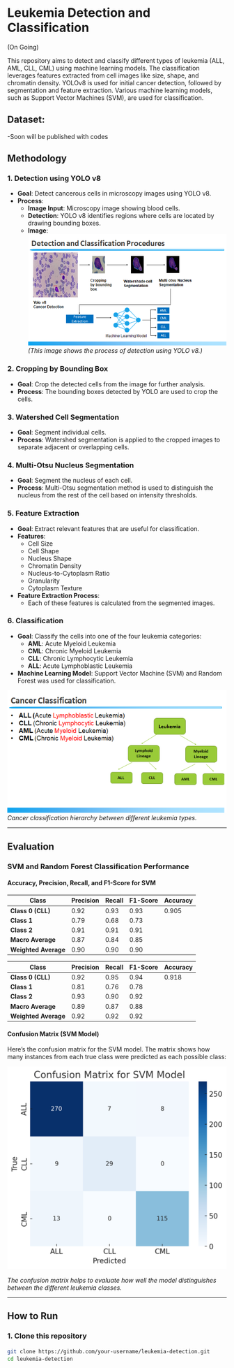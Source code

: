 # Leukemia Detection and Classification
(On Going)

This repository aims to detect and classify different types of leukemia (ALL, AML, CLL, CML) using machine learning models. The classification leverages features extracted from cell images like size, shape, and chromatin density. YOLOv8 is used for initial cancer detection, followed by segmentation and feature extraction. Various machine learning models, such as Support Vector Machines (SVM), are used for classification.

## Dataset:
  -Soon will be published with codes

## Methodology

### 1. **Detection using YOLO v8**
   - **Goal**: Detect cancerous cells in microscopy images using YOLO v8.
   - **Process**: 
     - **Image Input**: Microscopy image showing blood cells.
     - **Detection**: YOLO v8 identifies regions where cells are located by drawing bounding boxes.
     - **Image**:
       ![YOLO Cancer Detection](./images/yolo_detection.png) *(This image shows the process of detection using YOLO v8.)*

### 2. **Cropping by Bounding Box**
   - **Goal**: Crop the detected cells from the image for further analysis.
   - **Process**: The bounding boxes detected by YOLO are used to crop the cells.

### 3. **Watershed Cell Segmentation**
   - **Goal**: Segment individual cells.
   - **Process**: Watershed segmentation is applied to the cropped images to separate adjacent or overlapping cells.

### 4. **Multi-Otsu Nucleus Segmentation**
   - **Goal**: Segment the nucleus of each cell.
   - **Process**: Multi-Otsu segmentation method is used to distinguish the nucleus from the rest of the cell based on intensity thresholds.

### 5. **Feature Extraction**
   - **Goal**: Extract relevant features that are useful for classification.
   - **Features**: 
     - Cell Size
     - Cell Shape
     - Nucleus Shape
     - Chromatin Density
     - Nucleus-to-Cytoplasm Ratio
     - Granularity
     - Cytoplasm Texture
   - **Feature Extraction Process**:
     - Each of these features is calculated from the segmented images.

### 6. **Classification**
   - **Goal**: Classify the cells into one of the four leukemia categories:
     - **AML**: Acute Myeloid Leukemia
     - **CML**: Chronic Myeloid Leukemia
     - **CLL**: Chronic Lymphocytic Leukemia
     - **ALL**: Acute Lymphoblastic Leukemia
   - **Machine Learning Model**: Support Vector Machine (SVM) and Random Forest was used for classification.

   ![Cancer Classification](./images/cancer_classification.png)
   *Cancer classification hierarchy between different leukemia types.*

---

## Evaluation

### **SVM and Random Forest Classification Performance**

#### **Accuracy, Precision, Recall, and F1-Score for SVM**

| **Class**       | **Precision** | **Recall** | **F1-Score** | **Accuracy** |
|-----------------|---------------|------------|--------------|--------------|
| **Class 0 (CLL)**   | 0.92          | 0.93       | 0.93         | 0.905        |
| **Class 1**         | 0.79          | 0.68       | 0.73         |              |
| **Class 2**         | 0.91          | 0.91       | 0.91         |              |
| **Macro Average**   | 0.87          | 0.84       | 0.85         |              |
| **Weighted Average**| 0.90          | 0.90       | 0.90         |              |

| **Class**       | **Precision** | **Recall** | **F1-Score** | **Accuracy** |
|-----------------|---------------|------------|--------------|--------------|
| **Class 0 (CLL)**   | 0.92          | 0.95       | 0.94         | 0.918        |
| **Class 1**         | 0.81          | 0.76       | 0.78         |              |
| **Class 2**         | 0.93          | 0.90       | 0.92         |              |
| **Macro Average**   | 0.89          | 0.87       | 0.88         |              |
| **Weighted Average**| 0.92          | 0.92       | 0.92         |              |

#### **Confusion Matrix (SVM Model)**

Here’s the confusion matrix for the SVM model. The matrix shows how many instances from each true class were predicted as each possible class:

![SVM Confusion Matrix](./images/svm_confusion_matrix.png)

*The confusion matrix helps to evaluate how well the model distinguishes between the different leukemia classes.*

---

## How to Run

### 1. **Clone this repository**
```bash
git clone https://github.com/your-username/leukemia-detection.git
cd leukemia-detection
